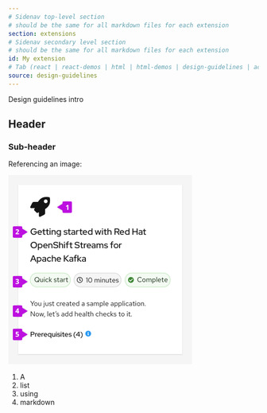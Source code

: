 ```yaml
---
# Sidenav top-level section
# should be the same for all markdown files for each extension
section: extensions
# Sidenav secondary level section
# should be the same for all markdown files for each extension
id: My extension
# Tab (react | react-demos | html | html-demos | design-guidelines | accessibility)
source: design-guidelines
---
```


Design guidelines intro

## Header

### Sub-header

Referencing an image:

<img src="./img/card-elements.png" alt="Elements of a card" width="370"/>

1. A
1. list
1. using
1. markdown
